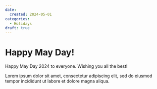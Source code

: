 ```yaml
---
date:
  created: 2024-05-01
categories:
  - Holidays
draft: true
---
```


# Happy May Day!

Happy May Day 2024 to everyone. Wishing you all the best!

<!-- more -->

Lorem ipsum dolor sit amet, consectetur adipiscing elit, sed do eiusmod
tempor incididunt ut labore et dolore magna aliqua.